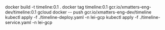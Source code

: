 docker build -t timeline:0.1 .
docker tag timeline:0.1 gcr.io/xmatters-eng-dev/timeline:0.1
gcloud docker -- push gcr.io/xmatters-eng-dev/timeline
kubectl apply -f ./timeline-deploy.yaml -n lei-gcp
kubectl apply -f ./timeline-service.yaml -n lei-gcp
